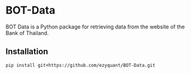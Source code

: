 # BOT-Data

BOT Data is a Python package for retrieving data from the website of the Bank of Thailand.

## Installation

```
pip install git+https://github.com/ezyquant/BOT-Data.git
```
